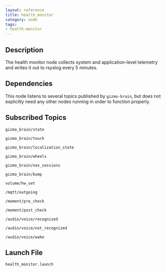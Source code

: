 ```yaml
---
layout: reference
title: health_monitor
category: node
tags: 
- health-monitor
---
```


## Description
The health monitor node collects system and application-level telemetry and
writes it out to rsyslog every 5 minutes.

## Dependencies
This node listens to several topics published by ``gizmo-brain``, but does not
explicitly need any other nodes running in order to function properly.

## Subscribed Topics
``gizmo_brain/state``

``gizmo_brain/touch``

``gizmo_brain/localization_state``

``gizmo_brain/wheels``

``gizmo_brain/nav_sessions``

``gizmo_brain/bump``

``volume/hw_set``

``/mqtt/outgoing``

``/moment/pre_check``

``/moment/post_check``

``/audio/voice/recognized``

``/audio/voice/not_recognized``

``/audio/voice/wake``

## Launch File
``health_monitor.launch``  

